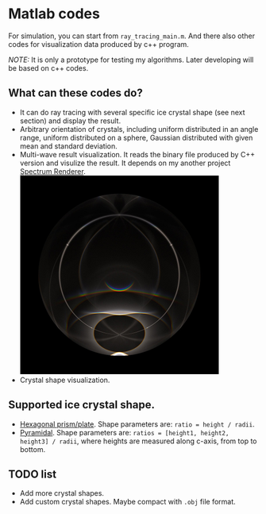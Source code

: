 # Matlab codes

For simulation, you can start from `ray_tracing_main.m`. And there also
other codes for visualization data produced by c++ program.

*NOTE:* It is only a prototype for testing my algorithms. Later developing will be based on c++ codes.

## What can these codes do?

* It can do ray tracing with several specific ice crystal shape (see next section) and display the result.
* Arbitrary orientation of crystals, including uniform distributed in an angle range, uniform distributed on a sphere,
  Gaussian distributed with given mean and standard deviation.
* Multi-wave result visualization. It reads the binary file produced by C++ version and visulize the result.
  It depends on my another project [Spectrum Renderer](https://github.com/LoveDaisy/spec_render).
  <img src="figs/sim04E_52M.jpg" width="400">
* Crystal shape visualization.

## Supported ice crystal shape.

* [Hexagonal prism/plate](https://www.atoptics.co.uk/halo/platcol.htm).
  Shape parameters are: `ratio = height / radii`.
* [Pyramidal](https://www.atoptics.co.uk/halo/crystpyr.htm).
  Shape parameters are: `ratios = [height1, height2, height3] / radii`,
  where heights are measured along c-axis, from top to bottom.

## TODO list

* Add more crystal shapes.
* Add custom crystal shapes. Maybe compact with `.obj` file format.
